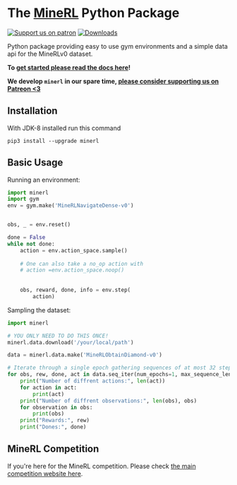 # The [MineRL](http://minerl.io) Python Package 


[![Support us on patron](https://img.shields.io/endpoint.svg?url=https%3A%2F%2Fshieldsio-patreon.herokuapp.com%2Fwguss_imushroom&style=for-the-badge)](https://www.patreon.com/wguss_imushroom) [![Downloads](https://pepy.tech/badge/minerl)](https://pepy.tech/project/minerl) 

Python package providing easy to use gym environments and a simple data api for the MineRLv0 dataset. 

**To [get started please read the docs here](http://minerl.io/docs/)!**

**We develop `minerl` in our spare time, [please consider supporting us on Patreon <3](https://www.patreon.com/wguss_imushroom)**

## Installation

With JDK-8 installed run this command
```
pip3 install --upgrade minerl
```

## Basic Usage

Running an environment:
```python
import minerl
import gym
env = gym.make('MineRLNavigateDense-v0')


obs, _ = env.reset()

done = False
while not done:
    action = env.action_space.sample() 
 
    # One can also take a no_op action with
    # action =env.action_space.noop()
    
 
    obs, reward, done, info = env.step(
        action)

```

Sampling the dataset:

```python
import minerl

# YOU ONLY NEED TO DO THIS ONCE!
minerl.data.download('/your/local/path')

data = minerl.data.make('MineRLObtainDiamond-v0')

# Iterate through a single epoch gathering sequences of at most 32 steps
for obs, rew, done, act in data.seq_iter(num_epochs=1, max_sequence_len=32):
    print("Number of diffrent actions:", len(act))
    for action in act:
        print(act)
    print("Number of diffrent observations:", len(obs), obs)
    for observation in obs:
        print(obs)
    print("Rewards:", rew)
    print("Dones:", done)
```

## MineRL Competition
If you're here for the MineRL competition. Please check [the main competition website here](https://www.aicrowd.com/challenges/neurips-2019-minerl-competition).
